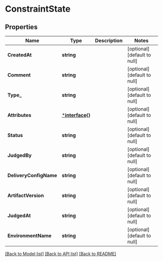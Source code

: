 # ConstraintState

## Properties
Name | Type | Description | Notes
------------ | ------------- | ------------- | -------------
**CreatedAt** | **string** |  | [optional] [default to null]
**Comment** | **string** |  | [optional] [default to null]
**Type_** | **string** |  | [optional] [default to null]
**Attributes** | [***interface{}**](interface{}.md) |  | [optional] [default to null]
**Status** | **string** |  | [optional] [default to null]
**JudgedBy** | **string** |  | [optional] [default to null]
**DeliveryConfigName** | **string** |  | [optional] [default to null]
**ArtifactVersion** | **string** |  | [optional] [default to null]
**JudgedAt** | **string** |  | [optional] [default to null]
**EnvironmentName** | **string** |  | [optional] [default to null]

[[Back to Model list]](../README.md#documentation-for-models) [[Back to API list]](../README.md#documentation-for-api-endpoints) [[Back to README]](../README.md)


